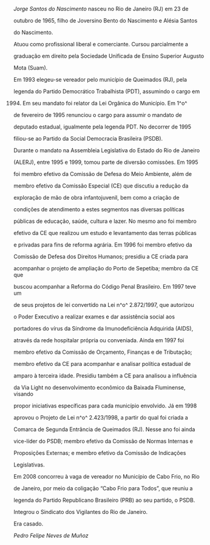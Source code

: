 

*Jorge Santos do Nascimento* nasceu no Rio de Janeiro (RJ) em 23 de

outubro de 1965, filho de Joversino Bento do Nascimento e Alésia Santos

do Nascimento.



Atuou como profissional liberal e comerciante. Cursou parcialmente a

graduação em direito pela Sociedade Unificada de Ensino Superior Augusto

Mota (Suam).



Em 1993 elegeu-se vereador pelo município de Queimados (RJ), pela

legenda do Partido Democrático Trabalhista (PDT), assumindo o cargo em

1994. Em seu mandato foi relator da Lei Orgânica do Município. Em 1^o^

de fevereiro de 1995 renunciou o cargo para assumir o mandato de

deputado estadual, igualmente pela legenda PDT. No decorrer de 1995

filiou-se ao Partido da Social Democracia Brasileira (PSDB).



Durante o mandato na Assembleia Legislativa do Estado do Rio de Janeiro

(ALERJ), entre 1995 e 1999, tomou parte de diversão comissões. Em 1995

foi membro efetivo da Comissão de Defesa do Meio Ambiente, além de

membro efetivo da Comissão Especial (CE) que discutiu a redução da

exploração de mão de obra infantojuvenil, bem como a criação de

condições de atendimento a estes segmentos nas diversas políticas

públicas de educação, saúde, cultura e lazer. No mesmo ano foi membro

efetivo da CE que realizou um estudo e levantamento das terras públicas

e privadas para fins de reforma agrária. Em 1996 foi membro efetivo da

Comissão de Defesa dos Direitos Humanos; presidiu a CE criada para

acompanhar o projeto de ampliação do Porto de Sepetiba; membro da CE que

buscou acompanhar a Reforma do Código Penal Brasileiro. Em 1997 teve um

de seus projetos de lei convertido na Lei n^o^ 2.872/1997, que autorizou

o Poder Executivo a realizar exames e dar assistência social aos

portadores do vírus da Síndrome da Imunodeficiência Adquirida (AIDS),

através da rede hospitalar própria ou conveniada. Ainda em 1997 foi

membro efetivo da Comissão de Orçamento, Finanças e de Tributação;

membro efetivo da CE para acompanhar e analisar política estadual de

amparo à terceira idade. Presidiu também a CE para analisou a influência

da Via Light no desenvolvimento econômico da Baixada Fluminense, visando

propor iniciativas específicas para cada município envolvido. Já em 1998

aprovou o Projeto de Lei n^o^ 2.423/1998, a partir do qual foi criada a

Comarca de Segunda Entrância de Queimados (RJ). Nesse ano foi ainda

vice-líder do PSDB; membro efetivo da Comissão de Normas Internas e

Proposições Externas; e membro efetivo da Comissão de Indicações

Legislativas.



Em 2008 concorreu à vaga de vereador no Município de Cabo Frio, no Rio

de Janeiro, por meio da coligação “Cabo Frio para Todos”, que reuniu a

legenda do Partido Republicano Brasileiro (PRB) ao seu partido, o PSDB.



Integrou o Sindicato dos Vigilantes do Rio de Janeiro.



Era casado.



*Pedro Felipe Neves de Muñoz*



